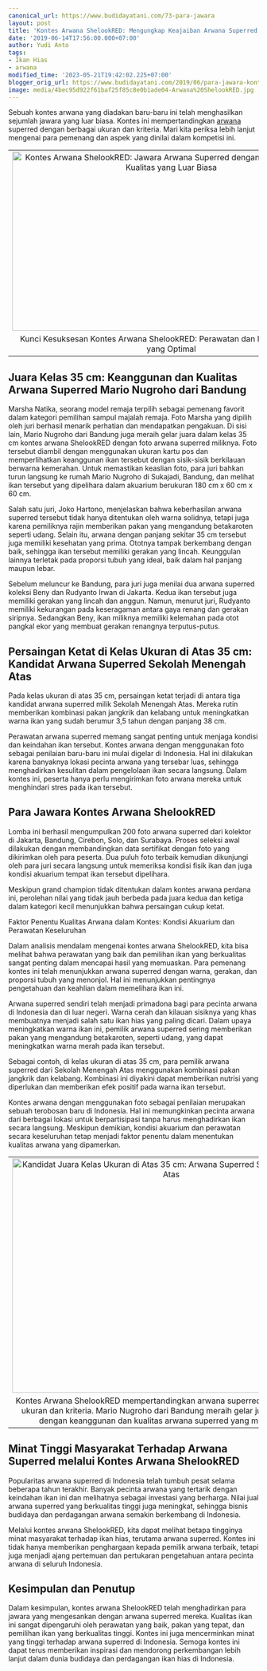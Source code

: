 ```yaml
---
canonical_url: https://www.budidayatani.com/73-para-jawara
layout: post
title: 'Kontes Arwana ShelookRED: Mengungkap Keajaiban Arwana Superred yang Menakjubkan!'
date: '2019-06-14T17:56:00.000+07:00'
author: Yudi Anto
tags:
- Ikan Hias
- arwana
modified_time: '2023-05-21T19:42:02.225+07:00'
blogger_orig_url: https://www.budidayatani.com/2019/06/para-jawara-kontes-arwana-shelookred.html
image: media/4bec95d922f61baf25f85c8e0b1ade04-Arwana%20ShelookRED.jpg
---
```

<p>Sebuah kontes arwana yang diadakan baru-baru ini telah menghasilkan sejumlah jawara yang luar biasa. Kontes ini mempertandingkan <a href="https://www.budidayatani.com/search/label/arwana">arwana</a> superred dengan berbagai ukuran dan kriteria. Mari kita periksa lebih lanjut mengenai para pemenang dan aspek yang dinilai dalam kompetisi ini.</p><table align="center" cellpadding="0" cellspacing="0" class="tr-caption-container" style="margin-left: auto; margin-right: auto;"><tbody><tr><td style="text-align: center;"><a href="https://blogger.googleusercontent.com/img/b/R29vZ2xl/AVvXsEi2UiEegD33SXIuBZY7s3s06sZWcakKnYn5dg9aNgjU4GCyCzMeOgjKG4GAU7jUpdB65COlKZe70oQtKYUWpfN5LA6Q4VD0hg-cmLX6z0VbRbjW1j4kLz1XiT3Vq3vXCDF33QUcK0IWCQar1vO3VM5-2pXBwlduQ2nGKM477RHBGW5PxW0PEemaS8AGEg/s2133/Arwana%20ShelookRED.jpg" style="margin-left: auto; margin-right: auto;"><img alt="Kontes Arwana ShelookRED: Jawara Arwana Superred dengan Keanggunan dan Kualitas yang Luar Biasa" border="0" data-original-height="1200" data-original-width="2133" height="360" src="https://blogger.googleusercontent.com/img/b/R29vZ2xl/AVvXsEi2UiEegD33SXIuBZY7s3s06sZWcakKnYn5dg9aNgjU4GCyCzMeOgjKG4GAU7jUpdB65COlKZe70oQtKYUWpfN5LA6Q4VD0hg-cmLX6z0VbRbjW1j4kLz1XiT3Vq3vXCDF33QUcK0IWCQar1vO3VM5-2pXBwlduQ2nGKM477RHBGW5PxW0PEemaS8AGEg/w640-h360/Arwana%20ShelookRED.jpg" width="640" /></a></td></tr><tr><td class="tr-caption" style="text-align: center;">Kunci Kesuksesan Kontes Arwana ShelookRED: Perawatan dan Kondisi Akuarium yang Optimal</td></tr></tbody></table><h2>Juara Kelas 35 cm: Keanggunan dan Kualitas Arwana Superred Mario Nugroho dari Bandung</h2><p>Marsha Natika, seorang model remaja terpilih sebagai pemenang favorit dalam kategori pemilihan sampul majalah remaja. Foto Marsha yang dipilih oleh juri berhasil menarik perhatian dan mendapatkan pengakuan. Di sisi lain, Mario Nugroho dari Bandung juga meraih gelar juara dalam kelas 35 cm kontes arwana ShelookRED dengan foto arwana superred miliknya. Foto tersebut diambil dengan menggunakan ukuran kartu pos dan memperlihatkan keanggunan ikan tersebut dengan sisik-sisik berkilauan berwarna kemerahan. Untuk memastikan keaslian foto, para juri bahkan turun langsung ke rumah Mario Nugroho di Sukajadi, Bandung, dan melihat ikan tersebut yang dipelihara dalam akuarium berukuran 180 cm x 60 cm x 60 cm.</p><p>Salah satu juri, Joko Hartono, menjelaskan bahwa keberhasilan arwana superred tersebut tidak hanya ditentukan oleh warna solidnya, tetapi juga karena pemiliknya rajin memberikan pakan yang mengandung betakaroten seperti udang. Selain itu, arwana dengan panjang sekitar 35 cm tersebut juga memiliki kesehatan yang prima. Ototnya tampak berkembang dengan baik, sehingga ikan tersebut memiliki gerakan yang lincah. Keunggulan lainnya terletak pada proporsi tubuh yang ideal, baik dalam hal panjang maupun lebar.</p><p>Sebelum meluncur ke Bandung, para juri juga menilai dua arwana superred koleksi Beny dan Rudyanto Irwan di Jakarta. Kedua ikan tersebut juga memiliki gerakan yang lincah dan anggun. Namun, menurut juri, Rudyanto memiliki kekurangan pada keseragaman antara gaya renang dan gerakan siripnya. Sedangkan Beny, ikan miliknya memiliki kelemahan pada otot pangkal ekor yang membuat gerakan renangnya terputus-putus.</p><h2>Persaingan Ketat di Kelas Ukuran di Atas 35 cm: Kandidat Arwana Superred Sekolah Menengah Atas</h2><p>Pada kelas ukuran di atas 35 cm, persaingan ketat terjadi di antara tiga kandidat arwana superred milik Sekolah Menengah Atas. Mereka rutin memberikan kombinasi pakan jangkrik dan kelabang untuk meningkatkan warna ikan yang sudah berumur 3,5 tahun dengan panjang 38 cm.</p><p>Perawatan arwana superred memang sangat penting untuk menjaga kondisi dan keindahan ikan tersebut. Kontes arwana dengan menggunakan foto sebagai penilaian baru-baru ini mulai digelar di Indonesia. Hal ini dilakukan karena banyaknya lokasi pecinta arwana yang tersebar luas, sehingga menghadirkan kesulitan dalam pengelolaan ikan secara langsung. Dalam kontes ini, peserta hanya perlu mengirimkan foto arwana mereka untuk menghindari stres pada ikan tersebut.</p><h2>Para Jawara Kontes Arwana ShelookRED</h2><p>Lomba ini berhasil mengumpulkan 200 foto arwana superred dari kolektor di Jakarta, Bandung, Cirebon, Solo, dan Surabaya. Proses seleksi awal dilakukan dengan membandingkan data sertifikat dengan foto yang dikirimkan oleh para peserta. Dua puluh foto terbaik kemudian dikunjungi oleh para juri secara langsung untuk memeriksa kondisi fisik ikan dan juga kondisi akuarium tempat ikan tersebut dipelihara.</p><p>Meskipun grand champion tidak ditentukan dalam kontes arwana perdana ini, perolehan nilai yang tidak jauh berbeda pada juara kedua dan ketiga dalam kategori kecil menunjukkan bahwa persaingan cukup ketat.</p><p>Faktor Penentu Kualitas Arwana dalam Kontes: Kondisi Akuarium dan Perawatan Keseluruhan</p><p>Dalam analisis mendalam mengenai kontes arwana ShelookRED, kita bisa melihat bahwa perawatan yang baik dan pemilihan ikan yang berkualitas sangat penting dalam mencapai hasil yang memuaskan. Para pemenang kontes ini telah menunjukkan arwana superred dengan warna, gerakan, dan proporsi tubuh yang menonjol. Hal ini menunjukkan pentingnya pengetahuan dan keahlian dalam memelihara ikan ini.</p><p>Arwana superred sendiri telah menjadi primadona bagi para pecinta arwana di Indonesia dan di luar negeri. Warna cerah dan kilauan sisiknya yang khas membuatnya menjadi salah satu ikan hias yang paling dicari. Dalam upaya meningkatkan warna ikan ini, pemilik arwana superred sering memberikan pakan yang mengandung betakaroten, seperti udang, yang dapat meningkatkan warna merah pada ikan tersebut.</p><p>Sebagai contoh, di kelas ukuran di atas 35 cm, para pemilik arwana superred dari Sekolah Menengah Atas menggunakan kombinasi pakan jangkrik dan kelabang. Kombinasi ini diyakini dapat memberikan nutrisi yang diperlukan dan memberikan efek positif pada warna ikan tersebut.</p><p>Kontes arwana dengan menggunakan foto sebagai penilaian merupakan sebuah terobosan baru di Indonesia. Hal ini memungkinkan pecinta arwana dari berbagai lokasi untuk berpartisipasi tanpa harus menghadirkan ikan secara langsung. Meskipun demikian, kondisi akuarium dan perawatan secara keseluruhan tetap menjadi faktor penentu dalam menentukan kualitas arwana yang dipamerkan.</p><table align="center" cellpadding="0" cellspacing="0" class="tr-caption-container" style="margin-left: auto; margin-right: auto;"><tbody><tr><td style="text-align: center;"><a href="https://blogger.googleusercontent.com/img/b/R29vZ2xl/AVvXsEi90WzRAglHmQ3e24iLU1YAmtMo-n3fBiyD8AUOTKCn0mvNwsYIhRnaRTq2jkMuDqpnNU2b10q5_PelqDGKpMllj9HjC8S-P2l9KLD2g8PWRfD8FJspCnu0D5ltWijPI8CVOMN7G8Ar8TrJ2ZVW2PiUYs6j_gNfInNLVe_g7uAjNgnfJ-XE3CtMXT7NhQ/s1600/juara.jpg" style="margin-left: auto; margin-right: auto;"><img alt="Kandidat Juara Kelas Ukuran di Atas 35 cm: Arwana Superred Sekolah Menengah Atas" border="0" data-original-height="1177" data-original-width="1600" height="470" src="https://blogger.googleusercontent.com/img/b/R29vZ2xl/AVvXsEi90WzRAglHmQ3e24iLU1YAmtMo-n3fBiyD8AUOTKCn0mvNwsYIhRnaRTq2jkMuDqpnNU2b10q5_PelqDGKpMllj9HjC8S-P2l9KLD2g8PWRfD8FJspCnu0D5ltWijPI8CVOMN7G8Ar8TrJ2ZVW2PiUYs6j_gNfInNLVe_g7uAjNgnfJ-XE3CtMXT7NhQ/w640-h470/juara.jpg" width="640" /></a></td></tr><tr><td class="tr-caption" style="text-align: center;">Kontes Arwana ShelookRED mempertandingkan arwana superred dengan berbagai ukuran dan kriteria. Mario Nugroho dari Bandung meraih gelar juara kelas 35 cm dengan keanggunan dan kualitas arwana superred yang menakjubkan.</td></tr></tbody></table><h2>Minat Tinggi Masyarakat Terhadap Arwana Superred melalui Kontes Arwana ShelookRED</h2><p>Popularitas arwana superred di Indonesia telah tumbuh pesat selama beberapa tahun terakhir. Banyak pecinta arwana yang tertarik dengan keindahan ikan ini dan melihatnya sebagai investasi yang berharga. Nilai jual arwana superred yang berkualitas tinggi juga meningkat, sehingga bisnis budidaya dan perdagangan arwana semakin berkembang di Indonesia.</p><p>Melalui kontes arwana ShelookRED, kita dapat melihat betapa tingginya minat masyarakat terhadap ikan hias, terutama arwana superred. Kontes ini tidak hanya memberikan penghargaan kepada pemilik arwana terbaik, tetapi juga menjadi ajang pertemuan dan pertukaran pengetahuan antara pecinta arwana di seluruh Indonesia.</p><h2>Kesimpulan dan Penutup</h2><p>Dalam kesimpulan, kontes arwana ShelookRED telah menghadirkan para jawara yang mengesankan dengan arwana superred mereka. Kualitas ikan ini sangat dipengaruhi oleh perawatan yang baik, pakan yang tepat, dan pemilihan ikan yang berkualitas tinggi. Kontes ini juga mencerminkan minat yang tinggi terhadap arwana superred di Indonesia. Semoga kontes ini dapat terus memberikan inspirasi dan mendorong perkembangan lebih lanjut dalam dunia budidaya dan perdagangan ikan hias di Indonesia.</p>